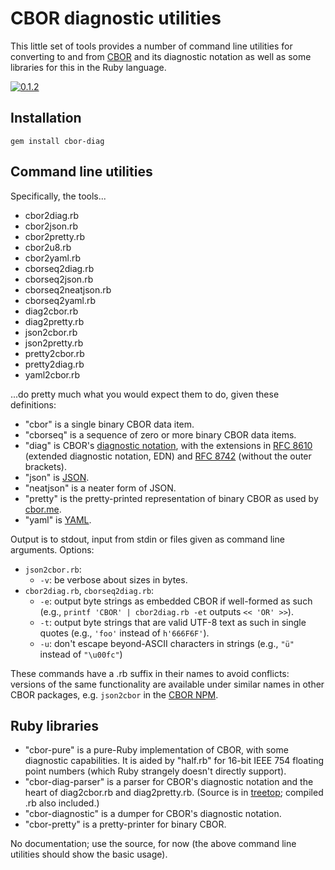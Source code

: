 # CBOR diagnostic utilities

This little set of tools provides a number of command line utilities
for converting to and from [CBOR](https://cbor.io) and its diagnostic
notation as well as some libraries for this in the Ruby language.

[![0.1.2](https://badge.fury.io/rb/cbor-diag.svg)](https://badge.fury.io/rb/cbor-diag)

## Installation

`gem install cbor-diag`

## Command line utilities

Specifically, the tools...

* cbor2diag.rb
* cbor2json.rb
* cbor2pretty.rb
* cbor2u8.rb
* cbor2yaml.rb
* cborseq2diag.rb
* cborseq2json.rb
* cborseq2neatjson.rb
* cborseq2yaml.rb
* diag2cbor.rb
* diag2pretty.rb
* json2cbor.rb
* json2pretty.rb
* pretty2cbor.rb
* pretty2diag.rb
* yaml2cbor.rb

...do pretty much what you would expect them to do, given these definitions:

* "cbor" is a single binary CBOR data item.
* "cborseq" is a sequence of zero or more binary CBOR data items.
* "diag" is CBOR's [diagnostic notation][DN],
  with the extensions in [RFC 8610][EDN] (extended
  diagnostic notation, EDN) and [RFC 8742][SeqDN] (without the outer brackets).
* "json" is [JSON](https://json.org).
* "neatjson" is a neater form of JSON.
* "pretty" is the pretty-printed representation of binary CBOR as used by
  [cbor.me](http://cbor.me).
* "yaml" is [YAML](https://yaml.org).

[DN]: https://www.rfc-editor.org/rfc/rfc8949#name-diagnostic-notation
[EDN]: https://www.rfc-editor.org/rfc/rfc8610#appendix-G
[SeqDN]: https://www.rfc-editor.org/rfc/rfc8742#name-diagnostic-notation

Output is to stdout, input from stdin or files given as command line
arguments.  Options:

* `json2cbor.rb`:
    * `-v`: be verbose about sizes in bytes.
* `cbor2diag.rb`, `cborseq2diag.rb`:
    * `-e`: output byte strings as embedded CBOR if well-formed as such (e.g.,
      `printf 'CBOR' | cbor2diag.rb -et` outputs `<< 'OR' >>`).
    * `-t`: output byte strings that are valid UTF-8 text as such in single
      quotes (e.g., `'foo'` instead of `h'666F6F'`).
    * `-u`: don't escape beyond-ASCII characters in strings (e.g., `"ü"`
      instead of `"\u00fc"`)

These commands have a .rb suffix in their names to avoid conflicts: versions of the
same functionality are available under similar names in other CBOR
packages, e.g. `json2cbor` in the
[CBOR NPM](https://github.com/hildjj/node-cbor).

## Ruby libraries

* "cbor-pure" is a pure-Ruby implementation of CBOR, with some
  diagnostic capabilities.  It is aided by "half.rb" for 16-bit
  IEEE 754 floating point numbers (which Ruby strangely doesn't
  directly support).
* "cbor-diag-parser" is a parser for CBOR's diagnostic notation and
  the heart of diag2cbor.rb and diag2pretty.rb.  (Source is in
  [treetop](https://github.com/nathansobo/treetop); compiled .rb also included.)
* "cbor-diagnostic" is a dumper for CBOR's diagnostic notation.
* "cbor-pretty" is a pretty-printer for binary CBOR.

No documentation; use the source, for now (the above command line
utilities should show the basic usage).


